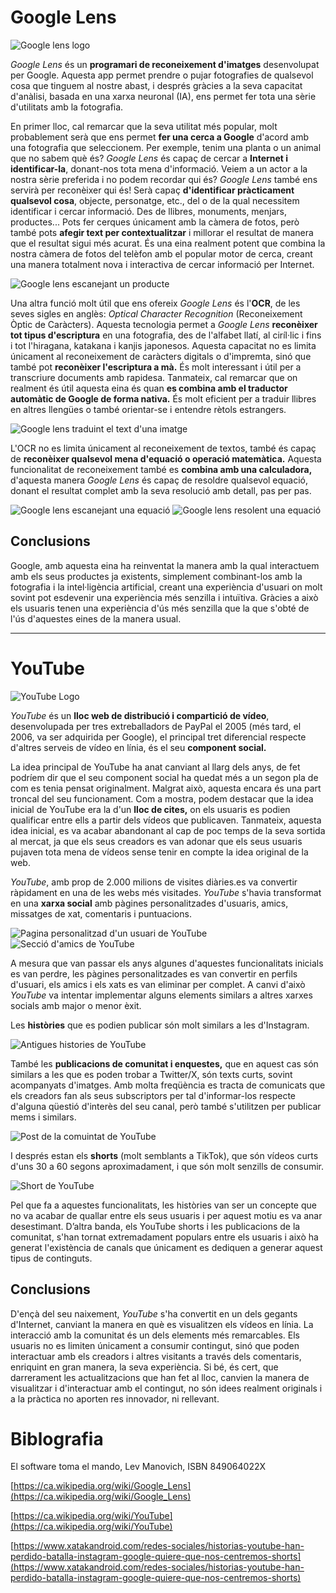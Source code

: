 # Google Lens
![Google lens logo](/Media/lens.png)

*Google Lens* és un **programari de reconeixement d'imatges** desenvolupat per Google. Aquesta app permet prendre o pujar fotografies de qualsevol cosa que tinguem al nostre abast, i després gràcies a la seva capacitat d'anàlisi, basada en una xarxa neuronal (IA), ens permet fer tota una sèrie d'utilitats amb la fotografia.

En primer lloc, cal remarcar que la seva utilitat més popular, molt probablement serà que ens permet **fer una cerca a Google** d'acord amb una fotografia que seleccionem. Per exemple, tenim una planta o un animal que no sabem què és? *Google Lens* és capaç de cercar a **Internet i identificar-la**, donant-nos tota mena d'informació. Veiem a un actor a la nostra sèrie preferida i no podem recordar qui és? *Google Lens* també ens servirà per reconèixer qui és! Serà capaç **d'identificar pràcticament qualsevol cosa**, objecte, personatge, etc., del o de la qual necessitem identificar i cercar informació. Des de llibres, monuments, menjars, productes... Pots fer cerques únicament amb la càmera de fotos, però també pots **afegir text per contextualitzar** i millorar el resultat de manera que el resultat sigui més acurat. És una eina realment potent que combina la nostra càmera de fotos del telèfon amb el popular motor de cerca, creant una manera totalment nova i interactiva de cercar informació per Internet.

![Google lens escanejant un producte](/Media/LensProduct.jpg)

Una altra funció molt útil que ens ofereix *Google Lens* és l'**OCR**, de les seves sigles en anglès: *Optical Character Recognition* (Reconeixement Òptic de Caràcters). Aquesta tecnologia permet a *Google Lens* **reconèixer tot tipus d'escriptura** en una fotografia, des de l'alfabet llatí, al ciríl·lic i fins i tot l'hiragana, katakana i kanjis japonesos. Aquesta capacitat no es limita únicament al reconeixement de caràcters digitals o d'impremta, sinó que també pot **reconèixer l'escriptura a mà.** És molt interessant i útil per a transcriure documents amb rapidesa. Tanmateix, cal remarcar que on realment és útil aquesta eina és quan **es combina amb el traductor automàtic de Google de forma nativa.** És molt eficient per a traduir llibres en altres llengües o també orientar-se i entendre rètols estrangers.

![Google lens traduint el text d'una imatge](/Media/LensTranslate.jpg)

L'OCR no es limita únicament al reconeixement de textos, també és capaç de **reconèixer qualsevol mena d'equació o operació matemàtica.** Aquesta funcionalitat de reconeixement també es **combina amb una calculadora,** d'aquesta manera *Google Lens* és capaç de resoldre qualsevol equació, donant el resultat complet amb la seva resolució amb detall, pas per pas.

![Google lens escanejant una equació](/Media/LensMath1.jpg)
![Google lens resolent una equació](/Media/LensMath2.jpg)

## Conclusions

Google, amb aquesta eina ha reinventat la manera amb la qual interactuem amb els seus productes ja existents, simplement combinant-los amb la fotografia i la intel·ligència artificial, creant una experiència d'usuari on molt sovint pot esdevenir una experiència més senzilla i intuïtiva. Gràcies a això els usuaris tenen una experiència d'ús més senzilla que la que s'obté de l'ús d'aquestes eines de la manera usual.




---

# YouTube
![YouTube Logo](/Media/Yt.jpg)

*YouTube* és un **lloc web de distribució i compartició de vídeo**, desenvolupada per tres extreballadors de PayPal el 2005 (més tard, el 2006, va ser adquirida per Google), el principal tret diferencial respecte d'altres serveis de vídeo en línia, és el seu **component social.**

La idea principal de YouTube ha anat canviant al llarg dels anys, de fet podríem dir que el seu component social ha quedat més a un segon pla de com es tenia pensat originalment. Malgrat això, aquesta encara és una part troncal del seu funcionament.
Com a mostra, podem destacar que la idea inicial de YouTube era la d'un **lloc de cites,** on els usuaris es podien qualificar entre ells a partir dels vídeos que publicaven. Tanmateix, aquesta idea inicial, es va acabar abandonant al cap de poc temps de la seva sortida al mercat, ja que els seus creadors es van adonar que els seus usuaris pujaven tota mena de vídeos sense tenir en compte la idea original de la web.

*YouTube*, amb prop de 2.000 milions de visites diàries.es va convertir ràpidament en una de les webs més visitades. *YouTube* s'havia transformat en una **xarxa social** amb pàgines personalitzades d'usuaris, amics, missatges de xat, comentaris i puntuacions.

![Pagina personalitzad d'un usuari de YouTube](/Media/YoutubeCustomProfile.jpg)
![Secció d'amics de YouTube](/Media/YoutubeFriends.jpg)

A mesura que van passar els anys algunes d'aquestes funcionalitats inicials es van perdre, les pàgines personalitzades es van convertir en perfils d'usuari, els amics i els xats es van eliminar per complet. A canvi d'això *YouTube* va intentar implementar alguns elements similars a altres xarxes socials amb major o menor èxit.

Les **històries** que es podien publicar són molt similars a les d'Instagram.

![Antigues histories de YouTube](/Media/youtubestoriespng.png)

També les **publicacions de comunitat i enquestes,** que en aquest cas són similars a les que es poden trobar a Twitter/X, són texts curts, sovint acompanyats d'imatges. Amb molta freqüència es tracta de comunicats que els creadors fan als seus subscriptors per tal d'informar-los respecte d'alguna qüestió d'interès del seu canal, però també s'utilitzen per publicar mems i similars.

![Post de la comuintat de YouTube](/Media/YoutubeComunityPost.jpg)


I després estan els **shorts** (molt semblants a TikTok), que són vídeos curts d'uns 30 a 60 segons aproximadament, i que són molt senzills de consumir.

![Short de YouTube ](/Media/YouTubeShort.jpg)

Pel que fa a aquestes funcionalitats, les històries van ser un concepte que no va acabar de quallar entre els seus usuaris i per aquest motiu es va anar desestimant. D’altra banda, els YouTube shorts i les publicacions de la comunitat, s'han tornat extremadament populars entre els usuaris i això ha generat l'existència de canals que únicament es dediquen a generar aquest tipus de continguts.

## Conclusions

D'ençà del seu naixement, *YouTube* s'ha convertit en un dels gegants d'Internet, canviant la manera en què es visualitzen els vídeos en línia. La interacció amb la comunitat és un dels elements més remarcables. Els usuaris no es limiten únicament a consumir contingut, sinó que poden interactuar amb els creadors i altres visitants a través dels comentaris, enriquint en gran manera, la seva experiència. Si bé, és cert, que darrerament les actualitzacions que han fet al lloc, canvien la manera de visualitzar i d'interactuar amb el contingut, no són idees realment originals i a la pràctica no aporten res innovador, ni rellevant.


# Biblografia

El software toma el mando, Lev Manovich, ISBN 849064022X 

[https://ca.wikipedia.org/wiki/Google_Lens](https://ca.wikipedia.org/wiki/Google_Lens)

[https://ca.wikipedia.org/wiki/YouTube](https://ca.wikipedia.org/wiki/YouTube)

[https://www.xatakandroid.com/redes-sociales/historias-youtube-han-perdido-batalla-instagram-google-quiere-que-nos-centremos-shorts](https://www.xatakandroid.com/redes-sociales/historias-youtube-han-perdido-batalla-instagram-google-quiere-que-nos-centremos-shorts)
